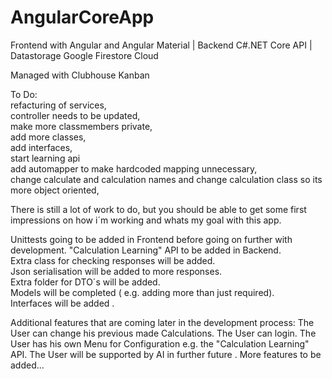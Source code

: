 # AngularCoreApp
Frontend with Angular and Angular Material |
Backend C#.NET Core API |
Datastorage Google Firestore Cloud

Managed with Clubhouse Kanban


To Do:  
refacturing of services,    
controller needs to be updated,  
make more classmembers private,  
add more classes,  
add interfaces,  
start learning api  
add automapper to make hardcoded mapping unnecessary,  
change calculate and calculation names and change calculation class so its more object oriented,  



There is still a lot of work to do, but you should be able to get some first impressions on how i´m working and whats my goal with this app.  

Unittests going to be added in Frontend before going on further with development.
"Calculation Learning" API to be added in Backend.  
Extra class for checking responses will be added.  
Json serialisation will be added to more responses.  
Extra folder for DTO´s will be added.  
Models will be completed ( e.g. adding more than just required).    
Interfaces will be added .  



Additional features that are coming later in the development process:
The User can change his previous made Calculations.
The User can login.
The User has his own Menu for Configuration e.g. the "Calculation Learning" API.
The User will be supported by AI in further future  .
More features to be added...
